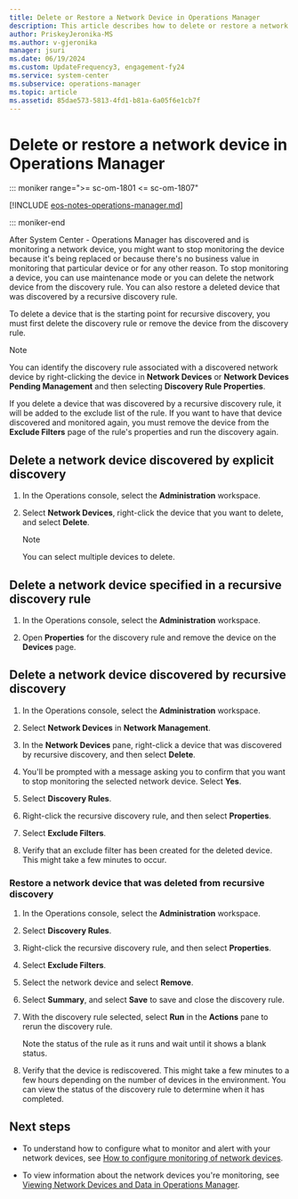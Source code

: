 ```yaml
---
title: Delete or Restore a Network Device in Operations Manager
description: This article describes how to delete or restore a network device monitored by Operations Manager.
author: PriskeyJeronika-MS
ms.author: v-gjeronika
manager: jsuri
ms.date: 06/19/2024
ms.custom: UpdateFrequency3, engagement-fy24
ms.service: system-center
ms.subservice: operations-manager
ms.topic: article
ms.assetid: 85dae573-5813-4fd1-b81a-6a05f6e1cb7f
---
```


# Delete or restore a network device in Operations Manager

::: moniker range=">= sc-om-1801 <= sc-om-1807"

[!INCLUDE [eos-notes-operations-manager.md](../includes/eos-notes-operations-manager.md)]

::: moniker-end

After System Center - Operations Manager has discovered and is monitoring a network device, you might want to stop monitoring the device because it's being replaced or because there's no business value in monitoring that particular device or for any other reason. To stop monitoring a device, you can use maintenance mode or you can delete the network device from the discovery rule. You can also restore a deleted device that was discovered by a recursive discovery rule.  

To delete a device that is the starting point for recursive discovery, you must first delete the discovery rule or remove the device from the discovery rule.  

> [!NOTE]  
> You can identify the discovery rule associated with a discovered network device by right-clicking the device in **Network Devices** or **Network Devices Pending Management** and then selecting **Discovery Rule Properties**.  

If you delete a device that was discovered by a recursive discovery rule, it will be added to the exclude list of the rule. If you want to have that device discovered and monitored again, you must remove the device from the **Exclude Filters** page of the rule's properties and run the discovery again.  

## Delete a network device discovered by explicit discovery  

1. In the Operations console, select the **Administration** workspace.  

2. Select **Network Devices**, right-click the device that you want to delete, and select **Delete**.  

    > [!NOTE]  
    > You can select multiple devices to delete.  

## Delete a network device specified in a recursive discovery rule  

1. In the Operations console, select the **Administration** workspace.  

2. Open **Properties** for the discovery rule and remove the device on the **Devices** page.  

## Delete a network device discovered by recursive discovery  

1. In the Operations console, select the **Administration** workspace.  

2. Select **Network Devices** in **Network Management**.  

3. In the **Network Devices** pane, right-click a device that was discovered by recursive discovery, and then select **Delete**.  

4. You'll be prompted with a message asking you to confirm that you want to stop monitoring the selected network device. Select **Yes**.  

5. Select **Discovery Rules**.  

6. Right-click the recursive discovery rule, and then select **Properties**.  

7. Select **Exclude Filters**.  

8. Verify that an exclude filter has been created for the deleted device. This might take a few minutes to occur.  

### Restore a network device that was deleted from recursive discovery  

1. In the Operations console, select the **Administration** workspace.  

2. Select **Discovery Rules**.  

3. Right-click the recursive discovery rule, and then select **Properties**.  

4. Select **Exclude Filters**.  

5. Select the network device and select **Remove**.  

6. Select **Summary**, and select **Save** to save and close the discovery rule.  

7. With the discovery rule selected, select **Run** in the **Actions** pane to rerun the discovery rule.  

    Note the status of the rule as it runs and wait until it shows a blank status.  

8. Verify that the device is rediscovered. This might take a few minutes to a few hours depending on the number of devices in the environment. You can view the status of the discovery rule to determine when it has completed.  

## Next steps

- To understand how to configure what to monitor and alert with your network devices, see [How to configure monitoring of network devices](manage-monitor-networkdevice-configure-monitoring.md).  

- To view information about the network devices you're monitoring, see [Viewing Network Devices and Data in Operations Manager](manage-monitor-networkdevice-viewing-data.md).  
